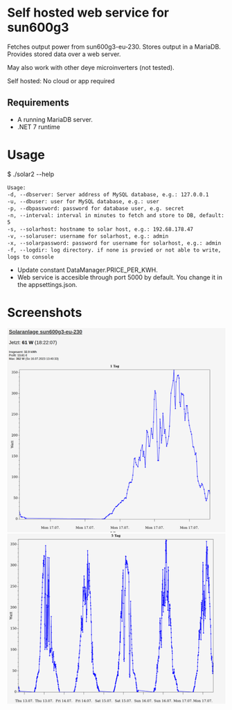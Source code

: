# Self hosted web service for sun600g3
Fetches output power from sun600g3-eu-230. Stores output in a MariaDB. Provides stored data over a web server.

May also work with other deye microinverters (not tested).


Self hosted: No cloud or app required

## Requirements
- A running MariaDB server.
- .NET 7 runtime

# Usage
$ ./solar2 --help

```
Usage:
-d, --dbserver: Server address of MySQL database, e.g.: 127.0.0.1
-u, --dbuser: user for MySQL database, e.g.: user
-p, --dbpassword: password for database user, e.g. secret
-n, --interval: interval in minutes to fetch and store to DB, default: 5
-s, --solarhost: hostname to solar host, e.g.: 192.68.178.47
-v, --solaruser: username for solarhost, e.g.: admin
-x, --solarpassword: password for username for solarhost, e.g.: admin
-f, --logdir: log directory. if none is provied or not able to write, logs to console
```

- Update constant DataManager.PRICE_PER_KWH.
- Web service is accesible through port 5000 by default. You change it in the appsettings.json.

# Screenshots
![plot](./screenshots/1.png)
![plot](./screenshots/2.png)
